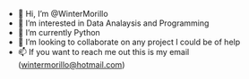 - 👋 Hi, I’m @WinterMorillo
- 👀 I’m interested in Data Analaysis and Programming 
- 🌱 I’m currently Python
- 💞️ I’m looking to collaborate on any project I could be of help
- 📫 If you want to reach me out this is my email (wintermorillo@hotmail.com)

<!---
WinterMorillo/WinterMorillo is a ✨ special ✨ repository because its `README.md` (this file) appears on your GitHub profile.
You can click the Preview link to take a look at your changes.
--->
